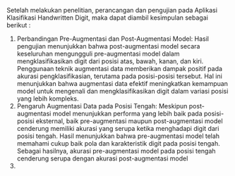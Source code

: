 Setelah melakukan penelitian, perancangan dan pengujian pada Aplikasi Klasifikasi Handwritten Digit, maka dapat diambil kesimpulan sebagai berikut :
1. Perbandingan Pre-Augmentasi dan Post-Augmentasi Model: Hasil pengujian menunjukkan bahwa post-augmentasi model secara keseluruhan mengungguli pre-augmentasi model dalam mengklasifikasikan digit dari posisi atas, bawah, kanan, dan kiri. Penggunaan teknik augmentasi data memberikan dampak positif pada akurasi pengklasifikasian, terutama pada posisi-posisi tersebut. Hal ini menunjukkan bahwa augmentasi data efektif meningkatkan kemampuan model untuk mengenali dan mengklasifikasikan digit dalam variasi posisi yang lebih kompleks.
2. Pengaruh Augmentasi Data pada Posisi Tengah: Meskipun post-augmentasi model menunjukkan performa yang lebih baik pada posisi-posisi eksternal, baik pre-augmentasi maupun post-augmentasi model cenderung memiliki akurasi yang serupa ketika menghadapi digit dari posisi tengah. Hasil menunjukkan bahwa pre-augmentasi model telah memahami cukup baik pola dan karakteristik digit pada posisi tengah. Sebagai hasilnya, akurasi pre-augmentasi model pada posisi tengah cenderung serupa dengan akurasi post-augmentasi model
3. 
